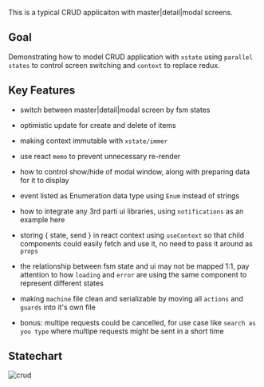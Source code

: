 
This is a typical CRUD applicaiton with master|detail|modal screens.

## Goal

Demonstrating how to model CRUD application with `xstate` using `parallel states` to control screen switching and `context` to replace redux.

## Key Features

- switch between master|detail|modal screen by fsm states

- optimistic update for create and delete of items

- making context immutable with `xstate/immer`

- use react `memo` to prevent unnecessary re-render

- how to control show/hide of modal window, along with preparing data for it to display

- event listed as Enumeration data type using `Enum` instead of strings

- how to integrate any 3rd parti ui libraries, using `notifications` as an example here

- storing { state, send } in react context using `useContext` so that child components could easily fetch and use it, no need to pass it around as `props`

- the relationship between fsm state and ui may not be mapped 1:1, pay attention to how `loading` and `error` are using the same component to represent different states

- making `machine` file clean and serializable by moving all `actions` and `guards` into it's own file

- bonus: multipe requests could be cancelled, for use case like `search as you type` where multipe requests might be sent in a short time

## Statechart

![crud](https://user-images.githubusercontent.com/325936/57836016-67df7700-77f2-11e9-83ba-142c1ebd1680.png)
